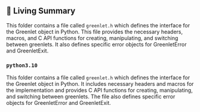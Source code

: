 

<!-- Living README Summary -->
## 🌳 Living Summary

This folder contains a file called `greenlet.h` which defines the interface for the Greenlet object in Python. This file provides the necessary headers, macros, and C API functions for creating, manipulating, and switching between greenlets. It also defines specific error objects for GreenletError and GreenletExit.


### `python3.10`

This folder contains a file called `greenlet.h` which defines the interface for the Greenlet object in Python. It includes necessary headers and macros for the implementation and provides C API functions for creating, manipulating, and switching between greenlets. The file also defines specific error objects for GreenletError and GreenletExit.

<!-- Living README Summary -->